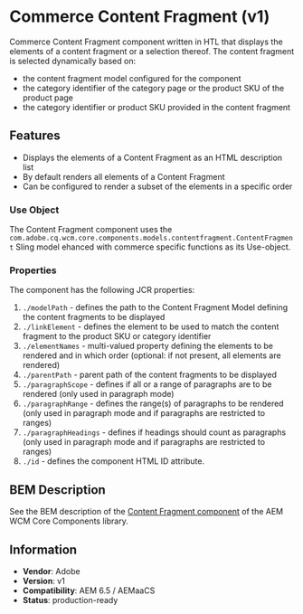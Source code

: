 <!--
Copyright 2021 Adobe Systems Incorporated

Licensed under the Apache License, Version 2.0 (the "License");
you may not use this file except in compliance with the License.
You may obtain a copy of the License at

    http://www.apache.org/licenses/LICENSE-2.0

Unless required by applicable law or agreed to in writing, software
distributed under the License is distributed on an "AS IS" BASIS,
WITHOUT WARRANTIES OR CONDITIONS OF ANY KIND, either express or implied.
See the License for the specific language governing permissions and
limitations under the License.
-->

# Commerce Content Fragment (v1)

Commerce Content Fragment component written in HTL that displays the elements of a content fragment or a selection thereof.
The content fragment is selected dynamically based on:
 * the content fragment model configured for the component
 * the category identifier of the category page or the product SKU of the product page
 * the category identifier or product SKU provided in the content fragment 


## Features

 * Displays the elements of a Content Fragment as an HTML description list
 * By default renders all elements of a Content Fragment
 * Can be configured to render a subset of the elements in a specific order

### Use Object

The Content Fragment component uses the `com.adobe.cq.wcm.core.components.models.contentfragment.ContentFragment` 
Sling model ehanced with commerce specific functions as its Use-object.

### Properties

The component has the following JCR properties:

1. `./modelPath` - defines the path to the Content Fragment Model defining the content fragments to be displayed
2. `./linkElement` - defines the element to be used to match the content fragment to the product SKU or category identifier
3. `./elementNames` - multi-valued property defining the elements to be rendered and in which order (optional: if not present, all elements are rendered)
4. `./parentPath` - parent path of the content fragments to be displayed    
5. `./paragraphScope` - defines if all or a range of paragraphs are to be rendered (only used in paragraph mode)
6. `./paragraphRange` - defines the range(s) of paragraphs to be rendered (only used in paragraph mode and if paragraphs are restricted to ranges)
7. `./paragraphHeadings` - defines if headings should count as paragraphs (only used in paragraph mode and if paragraphs are restricted to ranges)
8. `./id` - defines the component HTML ID attribute.

## BEM Description

See the BEM description of the [Content Fragment component](https://github.com/adobe/aem-core-wcm-components/tree/master/content/src/content/jcr_root/apps/core/wcm/components/contentfragment/v1/contentfragment#bem-description) of the AEM WCM Core Components library.

## Information

- **Vendor**: Adobe
- **Version**: v1
- **Compatibility**: AEM 6.5 / AEMaaCS
- **Status**: production-ready
